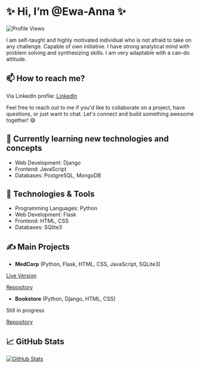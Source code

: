 # ✨ Hi, I’m @Ewa-Anna ✨

![Profile Views](https://komarev.com/ghpvc/?username=Ewa-Anna&color=brightgreen)

I am self-taught and highly motivated individual who is not afraid to take on any challenge. Capable of own initiative. I have strong analytical mind with problem solving and synthesizing skills. I am very adaptable with a can-do attitude.

## 📫 How to reach me? 

Via LinkedIn profile: [LinkedIn](https://www.linkedin.com/in/ewa-kucala/)

Feel free to reach out to me if you'd like to collaborate on a project, have questions, or just want to chat. Let's connect and build something awesome together! 😄

## 📖 Currently learning new technologies and concepts
- Web Development: Django
- Frontend: JavaScript
- Databases: PostgreSQL, MongoDB
 
## 🔧 Technologies & Tools
- Programming Languages: Python
- Web Development: Flask
- Frontend: HTML, CSS
- Databases: SQlite3

## ✍️ Main Projects
- **MedCorp** (Python, Flask, HTML, CSS, JavaScript, SQLite3)
  
[Live Version](https://medcorp.onrender.com/)

[Repository](https://github.com/Ewa-Anna/MedCorp)
- **Bookstore** (Python, Django, HTML, CSS)
  
Still in progress

[Repository](https://github.com/Ewa-Anna/Bookstore)
  
## 📈 GitHub Stats

[![GitHub Stats](https://github-readme-stats.vercel.app/api?username=Ewa-Anna&show_icons=true&theme=dracula)](https://github.com/anuraghazra/github-readme-stats)
